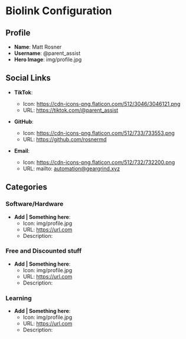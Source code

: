 <!-- data.md -->
# Biolink Configuration

## Profile
- **Name**: Matt Rosner
- **Username**: @parent_assist
- **Hero Image**: img/profile.jpg

## Social Links
- **TikTok**:
  - Icon: https://cdn-icons-png.flaticon.com/512/3046/3046121.png
  - URL: https://tiktok.com/@parent_assist

- **GitHub**:
  - Icon: https://cdn-icons-png.flaticon.com/512/733/733553.png
  - URL: https://github.com/rosnermd
  
- **Email**:
  - Icon: https://cdn-icons-png.flaticon.com/512/732/732200.png
  - URL: mailto: automation@geargrind.xyz

## Categories

### Software/Hardware
- **Add | Something here**:
  - Icon: img/profile.jpg
  - URL: https://url.com
  - Description: 


### Free and Discounted stuff
- **Add | Something here**:
  - Icon: img/profile.jpg
  - URL: https://url.com
  - Description: 

### Learning
- **Add | Something here**:
  - Icon: img/profile.jpg
  - URL: https://url.com
  - Description: 
